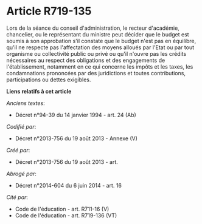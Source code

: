 # Article R719-135

Lors de la séance du conseil d'administration, le recteur d'académie, chancelier, ou le représentant du ministre peut décider
que le budget est soumis à son approbation s'il constate que le budget n'est pas en équilibre, qu'il ne respecte pas
l'affectation des moyens alloués par l'Etat ou par tout organisme ou collectivité public ou privé ou qu'il n'ouvre pas les
crédits nécessaires au respect des obligations et des engagements de l'établissement, notamment en ce qui concerne les impôts
et les taxes, les condamnations prononcées par des juridictions et toutes contributions, participations ou dettes exigibles.

**Liens relatifs à cet article**

_Anciens textes_:

  - Décret n°94-39 du 14 janvier 1994 - art. 24 (Ab)

_Codifié par_:

  - Décret n°2013-756 du 19 août 2013 -  Annexe (V)

_Créé par_:

  - Décret n°2013-756 du 19 août 2013 - art.

_Abrogé par_:

  - Décret n°2014-604 du 6 juin 2014 - art. 16

_Cité par_:

  - Code de l'éducation - art. R711-16 (V)
  - Code de l'éducation - art. R719-136 (VT)
